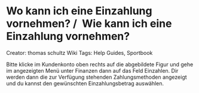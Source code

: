 # Wo kann ich eine Einzahlung vornehmen? /  Wie kann ich eine Einzahlung vornehmen?

Creator: thomas schultz
Wiki Tags: Help Guides, Sportbook

Bitte klicke im Kundenkonto oben rechts auf die abgebildete Figur und gehe im angezeigten Menü unter Finanzen dann auf das Feld Einzahlen. Dir werden dann die zur Verfügung stehenden Zahlungsmethoden angezeigt und du kannst den gewünschten Einzahlungsbetrag auswählen.